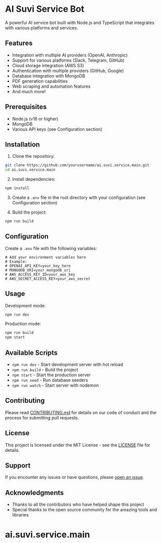 # AI Suvi Service Bot

A powerful AI service bot built with Node.js and TypeScript that integrates with various platforms and services.

## Features

- Integration with multiple AI providers (OpenAI, Anthropic)
- Support for various platforms (Slack, Telegram, GitHub)
- Cloud storage integration (AWS S3)
- Authentication with multiple providers (GitHub, Google)
- Database integration with MongoDB
- PDF generation capabilities
- Web scraping and automation features
- And much more!

## Prerequisites

- Node.js (v16 or higher)
- MongoDB
- Various API keys (see Configuration section)

## Installation

1. Clone the repository:

```bash
git clone https://github.com/yourusername/ai.suvi.service.main.git
cd ai.suvi.service.main
```

2. Install dependencies:

```bash
npm install
```

3. Create a `.env` file in the root directory with your configuration (see Configuration section)

4. Build the project:

```bash
npm run build
```

## Configuration

Create a `.env` file with the following variables:

```env
# Add your environment variables here
# Example:
# OPENAI_API_KEY=your_key_here
# MONGODB_URI=your_mongodb_uri
# AWS_ACCESS_KEY_ID=your_aws_key
# AWS_SECRET_ACCESS_KEY=your_aws_secret
```

## Usage

Development mode:

```bash
npm run dev
```

Production mode:

```bash
npm run build
npm start
```

## Available Scripts

- `npm run dev` - Start development server with hot reload
- `npm run build` - Build the project
- `npm start` - Start the production server
- `npm run seed` - Run database seeders
- `npm run watch` - Start server with nodemon

## Contributing

Please read [CONTRIBUTING.md](CONTRIBUTING.md) for details on our code of conduct and the process for submitting pull requests.

## License

This project is licensed under the MIT License - see the [LICENSE](LICENSE) file for details.

## Support

If you encounter any issues or have questions, please [open an issue](https://github.com/yourusername/ai.suvi.service.main/issues).

## Acknowledgments

- Thanks to all the contributors who have helped shape this project
- Special thanks to the open source community for the amazing tools and libraries
# ai.suvi.service.main
